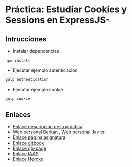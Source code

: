 # **Práctica: Estudiar Cookies y Sessions en ExpressJS-**

## Intrucciones
* Instalar dependencias
```bash
npm install 
```
* Ejecutar ejemplo autenticación
```bash
gulp authentication
```
* Ejecutar ejemplo cookie
```bash
gulp cookie
```

## Enlaces

*  [Enlace descripción de la práctica](https://casianorodriguezleon.gitbooks.io/ull-esit-1617/content/practicas/practicalearningcookies.html)
* [Web personal Berkan](https://berkanrhdz.github.io) , [Web personal Javier](https://javiergonher.github.io/).
* [Enlace página asignatura](https://campusvirtual.ull.es/1617/course/view.php?id=1136)
*  [Enlace gitbook](https://javiergonher.gitbooks.io/estudiar-cookies-y-sessions-en-expressjs-berkan-javier-35l1)
*  [Enlace gh-page](https://ull-esit-dsi-1617.github.io/estudiar-cookies-y-sessions-en-expressjs-berkan-javier-35l1)
* [Enlace IAAS](http://10.6.129.236:8081/)
* [Enlace Heroku](http://cookies-sessions-berkanjavier.herokuapp.com/)
